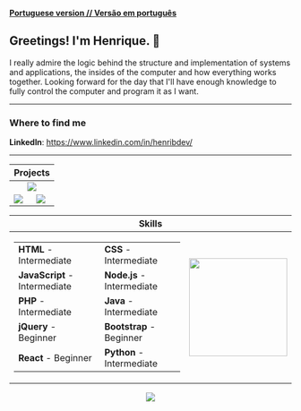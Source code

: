 [**Portuguese version // Versão em português**](README-Portuguese.md)

## Greetings! I'm Henrique. :wave:

I really admire the logic behind the structure and implementation of systems and applications, the insides of the computer and how everything works together. Looking forward for the day that I'll have enough knowledge to fully control the computer and program it as I want.

---

### Where to find me

**LinkedIn**: https://www.linkedin.com/in/henribdev/

---

<table align="center">
  <thead>
    <th colspan="2">
      Projects
    </th>
  </thead>
  <tbody>
    <tr>
      <td colspan="2" align="center">
        <a href="https://github.com/HenriBDev/DocWriter">
          <img src="https://github-readme-stats.vercel.app/api/pin/?username=henribdev&repo=docwriter&theme=algolia"/>
        </a>
      </td>
    </tr>
    <tr>
      <td>
        <a href="https://github.com/HenriBDev/Bug-Hunter">
          <img src="https://github-readme-stats.vercel.app/api/pin/?username=henribdev&repo=bug-hunter&theme=algolia"/>
        </a>
      </td>
      <td>
        <a href="https://github.com/Vichiat0/Warehouse">
          <img src="https://github-readme-stats.vercel.app/api/pin/?username=henribdev&repo=warehouse&theme=algolia"/>
        </a>
      </td>
    </tr>
  </tbody>
</table>

<table align="center">
  <thead>
    <th colspan="2">
      Skills
    </th>
  </thead>
  <tbody>
    <tr>
      <td>
        <table>
          <tbody>
            <tr>
              <td>
                <b>HTML</b> - Intermediate
              </td>
              <td>
                <b>CSS</b> - Intermediate
              </td>
            </tr>
            <tr>
              <td>
                <b>JavaScript</b> - Intermediate
              </td>
              <td>
                <b>Node.js</b> - Intermediate
              </td>
            </tr>
            <tr>
              <td>
                <b>PHP</b> - Intermediate
              </td>
              <td>
                <b>Java</b> - Intermediate
              </td>
            </tr>
            <tr>
              <td>
                <b>jQuery</b> - Beginner
              </td>
              <td>
                <b>Bootstrap</b> - Beginner
              </td>
            </tr>
            <tr>
              <td>
                <b>React</b> - Beginner 
              </td>
              <td>
                <b>Python</b> - Intermediate 
              </td>
            </tr>
          </tbody>
        </table>
      </td>
      <td>
        <img height="175" src="https://github-readme-stats.vercel.app/api/top-langs/?username=henribdev&layout=compact&theme=algolia&hide=procfile"/>
      </td>
    </tr>
  </tbody>
</table>

<p align="center">
  <img src="https://github-readme-stats.vercel.app/api/?username=HenriBDev&show_icons=true&theme=algolia&include_all_commits=true&count_private=true"/>
</p>





